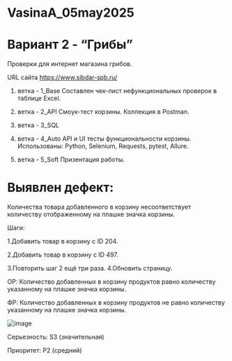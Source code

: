 # VasinaA_05may2025
# Вариант 2 - “Грибы”

Проверки для интернет магазина грибов.

URL сайта https://www.sibdar-spb.ru/

1. ветка - 1_Base
Составлен чек-лист нефункциональных проверок в таблице  Excel.

2. ветка - 2_API
Смоук-тест корзины.
Коллекция в Postman.

3. ветка - 3_SQL

4. ветка - 4_Auto
API и UI тесты функциональности корзины.
Использованы: Python, Selenium, Requests, pytest, Allure.

5. ветка - 5_Soft
Призентация работы.


# Выявлен дефект:

Количества товара добавленного в корзину несоответствует  количеству отображенному на плашке значка корзины.

Шаги:

1.Добавить товар в корзину с ID 204.

2.Добавить товар в корзину с ID 497.

3.Повторить шаг 2 ещё три раза.
4.Обновить страницу.


ОР: Количество добавленных в корзину продуктов равно количеству указанному на плашке значка корзины.

ФР: Количество добавленных в корзину продуктов не равно количеству указанному на плашке значка корзины.

![image](https://github.com/user-attachments/assets/4c15e4c3-60d0-4ac4-98c3-a5f5fb6c7b64)

Серьезность: S3 (значительная)

Приоритет: P2 (средний)


